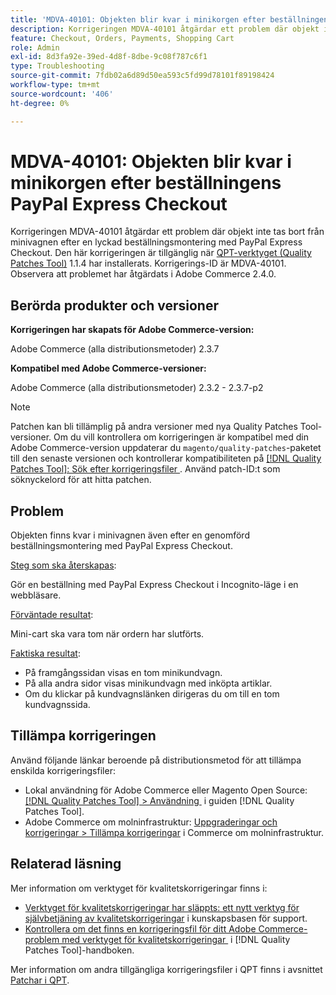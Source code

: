 ```yaml
---
title: 'MDVA-40101: Objekten blir kvar i minikorgen efter beställningens PayPal Express Checkout'
description: Korrigeringen MDVA-40101 åtgärdar ett problem där objekt inte tas bort från minivagnen efter en lyckad beställningsmontering med PayPal Express Checkout. Den här korrigeringen är tillgänglig när [QPT-verktyget (Quality Patches Tool)](https://experienceleague.adobe.com/sv/docs/commerce-operations/tools/quality-patches-tool/quality-patches-tool-to-self-serve-quality-patches) 1.1.4 är installerat. Korrigerings-ID är MDVA-40101. Observera att problemet har åtgärdats i Adobe Commerce 2.4.0.
feature: Checkout, Orders, Payments, Shopping Cart
role: Admin
exl-id: 8d3fa92e-39ed-4d8f-8dbe-9c08f787c6f1
type: Troubleshooting
source-git-commit: 7fdb02a6d89d50ea593c5fd99d78101f89198424
workflow-type: tm+mt
source-wordcount: '406'
ht-degree: 0%

---
```


# MDVA-40101: Objekten blir kvar i minikorgen efter beställningens PayPal Express Checkout

Korrigeringen MDVA-40101 åtgärdar ett problem där objekt inte tas bort från minivagnen efter en lyckad beställningsmontering med PayPal Express Checkout. Den här korrigeringen är tillgänglig när [QPT-verktyget (Quality Patches Tool)](https://experienceleague.adobe.com/sv/docs/commerce-operations/tools/quality-patches-tool/quality-patches-tool-to-self-serve-quality-patches) 1.1.4 har installerats. Korrigerings-ID är MDVA-40101. Observera att problemet har åtgärdats i Adobe Commerce 2.4.0.

## Berörda produkter och versioner

**Korrigeringen har skapats för Adobe Commerce-version:**

Adobe Commerce (alla distributionsmetoder) 2.3.7

**Kompatibel med Adobe Commerce-versioner:**

Adobe Commerce (alla distributionsmetoder) 2.3.2 - 2.3.7-p2

>[!NOTE]
>
>Patchen kan bli tillämplig på andra versioner med nya Quality Patches Tool-versioner. Om du vill kontrollera om korrigeringen är kompatibel med din Adobe Commerce-version uppdaterar du `magento/quality-patches`-paketet till den senaste versionen och kontrollerar kompatibiliteten på [[!DNL Quality Patches Tool]: Sök efter korrigeringsfiler &#x200B;](https://experienceleague.adobe.com/sv/docs/commerce-operations/tools/quality-patches-tool/quality-patches-tool-to-self-serve-quality-patches). Använd patch-ID:t som söknyckelord för att hitta patchen.

## Problem

Objekten finns kvar i minivagnen även efter en genomförd beställningsmontering med PayPal Express Checkout.

<u>Steg som ska återskapas</u>:

Gör en beställning med PayPal Express Checkout i Incognito-läge i en webbläsare.

<u>Förväntade resultat</u>:

Mini-cart ska vara tom när ordern har slutförts.

<u>Faktiska resultat</u>:

* På framgångssidan visas en tom minikundvagn.
* På alla andra sidor visas minikundvagn med inköpta artiklar.
* Om du klickar på kundvagnslänken dirigeras du om till en tom kundvagnssida.

## Tillämpa korrigeringen

Använd följande länkar beroende på distributionsmetod för att tillämpa enskilda korrigeringsfiler:

* Lokal användning för Adobe Commerce eller Magento Open Source: [[!DNL Quality Patches Tool] > Användning &#x200B;](/help/tools/quality-patches-tool/usage.md) i guiden [!DNL Quality Patches Tool].
* Adobe Commerce om molninfrastruktur: [Uppgraderingar och korrigeringar > Tillämpa korrigeringar](https://experienceleague.adobe.com/docs/commerce-cloud-service/user-guide/develop/upgrade/apply-patches.html?lang=sv-SE) i Commerce om molninfrastruktur.

## Relaterad läsning

Mer information om verktyget för kvalitetskorrigeringar finns i:

* [Verktyget för kvalitetskorrigeringar har släppts: ett nytt verktyg för självbetjäning av kvalitetskorrigeringar](https://experienceleague.adobe.com/sv/docs/commerce-operations/tools/quality-patches-tool/quality-patches-tool-to-self-serve-quality-patches) i kunskapsbasen för support.
* [Kontrollera om det finns en korrigeringsfil för ditt Adobe Commerce-problem med verktyget för kvalitetskorrigeringar &#x200B;](/help/tools/quality-patches-tool/patches-available-in-qpt/check-patch-for-magento-issue-with-magento-quality-patches.md) i [!DNL Quality Patches Tool]-handboken.

Mer information om andra tillgängliga korrigeringsfiler i QPT finns i avsnittet [Patchar i QPT](https://experienceleague.adobe.com/tools/commerce-quality-patches/index.html?lang=sv-SE).
